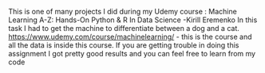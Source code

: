 This is one of many projects I did during my Udemy course :
Machine Learning A-Z: Hands-On Python & R In Data Science -Kirill Eremenko
In this task I had to get the machine to differentiate between a dog and a cat.
https://www.udemy.com/course/machinelearning/ - this is the course and all the data is inside this course. 
If you are getting trouble in doing this assignment I got pretty good results and you can feel free to learn from my code
